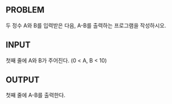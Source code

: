 ## PROBLEM
두 정수 A와 B를 입력받은 다음, A-B를 출력하는 프로그램을 작성하시오.

## INPUT
첫째 줄에 A와 B가 주어진다. (0 < A, B < 10)

## OUTPUT
첫째 줄에 A-B를 출력한다.
